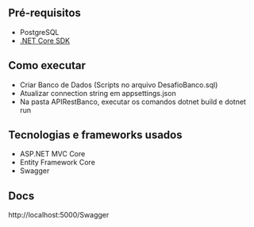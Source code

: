 ## Pré-requisitos

- PostgreSQL
- [.NET Core SDK](https://www.microsoft.com/net/core/)

## Como executar

- Criar Banco de Dados (Scripts no arquivo DesafioBanco.sql)
- Atualizar connection string em appsettings.json
- Na pasta APIRestBanco, executar os comandos dotnet build e dotnet run

## Tecnologias e frameworks usados
- ASP.NET MVC Core
- Entity Framework Core
- Swagger

## Docs

http://localhost:5000/Swagger